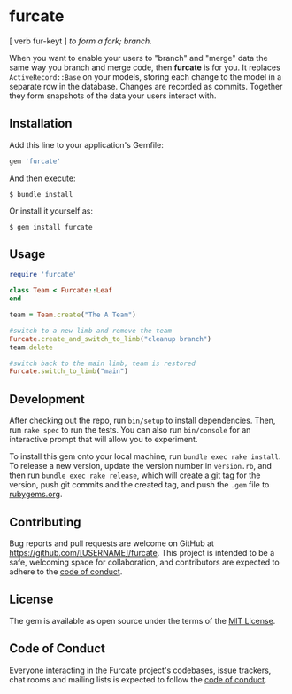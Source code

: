 # furcate
[ verb fur-keyt ] _to form a fork; branch._

When you want to enable your users to "branch" and "merge" data the same way you 
branch and merge code, then **furcate** is for you. It replaces `ActiveRecord::Base` 
on your models, storing each change to the model in a separate row in the database. 
Changes are recorded as commits. Together they form snapshots of the data your users
interact with. 

## Installation

Add this line to your application's Gemfile:

```ruby
gem 'furcate'
```

And then execute:

    $ bundle install

Or install it yourself as:

    $ gem install furcate

## Usage

```ruby
require 'furcate'

class Team < Furcate::Leaf
end
```

```ruby
team = Team.create("The A Team") 

#switch to a new limb and remove the team
Furcate.create_and_switch_to_limb("cleanup branch")
team.delete

#switch back to the main limb, team is restored
Furcate.switch_to_limb("main")
```

## Development

After checking out the repo, run `bin/setup` to install dependencies. Then, run `rake spec` to run the tests. You can also run `bin/console` for an interactive prompt that will allow you to experiment.

To install this gem onto your local machine, run `bundle exec rake install`. To release a new version, update the version number in `version.rb`, and then run `bundle exec rake release`, which will create a git tag for the version, push git commits and the created tag, and push the `.gem` file to [rubygems.org](https://rubygems.org).

## Contributing

Bug reports and pull requests are welcome on GitHub at https://github.com/[USERNAME]/furcate. This project is intended to be a safe, welcoming space for collaboration, and contributors are expected to adhere to the [code of conduct](https://github.com/TildeWill/furcate/blob/master/CODE_OF_CONDUCT.md).

## License

The gem is available as open source under the terms of the [MIT License](https://opensource.org/licenses/MIT).

## Code of Conduct

Everyone interacting in the Furcate project's codebases, issue trackers, chat rooms and mailing lists is expected to follow the [code of conduct](https://github.com/[USERNAME]/furcate/blob/master/CODE_OF_CONDUCT.md).
